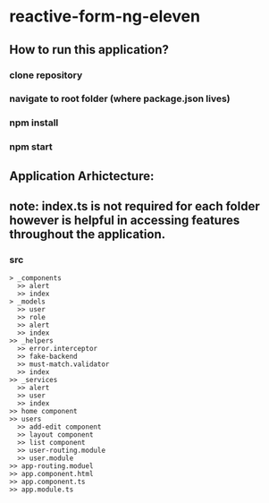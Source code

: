 # reactive-form-ng-eleven

## How to run this application?
### clone repository
### navigate to root folder (where package.json lives)
### npm install
### npm start

## Application Arhictecture: 
## note: index.ts is not required for each folder however is helpful in accessing features throughout the application.
  ### src
    > _components
      >> alert 
      >> index
    > _models
      >> user
      >> role
      >> alert
      >> index
    >> _helpers
      >> error.interceptor
      >> fake-backend
      >> must-match.validator
      >> index
    >> _services
      >> alert
      >> user
      >> index
    >> home component
    >> users
      >> add-edit component
      >> layout component
      >> list component
      >> user-routing.module
      >> user.module
    >> app-routing.moduel
    >> app.component.html
    >> app.component.ts
    >> app.module.ts


